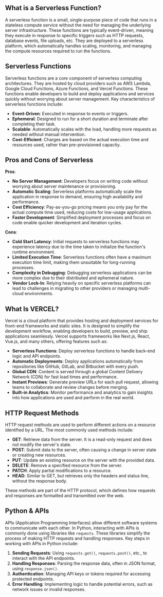 

## What is a Serverless Function?
A serverless function is a small, single-purpose piece of code that runs in a stateless compute service without the need for managing the underlying server infrastructure. These functions are typically event-driven, meaning they execute in response to specific triggers such as HTTP requests, database events, file uploads, etc. They are deployed to a serverless platform, which automatically handles scaling, monitoring, and managing the compute resources required to run the functions.

## Serverless Functions
Serverless functions are a core component of serverless computing architectures. They are hosted by cloud providers such as AWS Lambda, Google Cloud Functions, Azure Functions, and Vercel Functions. These functions enable developers to build and deploy applications and services quickly without worrying about server management. Key characteristics of serverless functions include:
- **Event-Driven**: Executed in response to events or triggers.
- **Ephemeral**: Designed to run for a short duration and terminate after completing their task.
- **Scalable**: Automatically scales with the load, handling more requests as needed without manual intervention.
- **Cost-Efficient**: Charges are based on the actual execution time and resources used, rather than pre-provisioned capacity.

## Pros and Cons of Serverless
**Pros**:
- **No Server Management**: Developers focus on writing code without worrying about server maintenance or provisioning.
- **Automatic Scaling**: Serverless platforms automatically scale the application in response to demand, ensuring high availability and performance.
- **Cost Efficiency**: Pay-as-you-go pricing means you only pay for the actual compute time used, reducing costs for low-usage applications.
- **Faster Development**: Simplified deployment processes and focus on code enable quicker development and iteration cycles.

**Cons**:
- **Cold Start Latency**: Initial requests to serverless functions may experience latency due to the time taken to initialize the function's runtime environment.
- **Limited Execution Time**: Serverless functions often have a maximum execution time limit, making them unsuitable for long-running processes.
- **Complexity in Debugging**: Debugging serverless applications can be more complex due to their distributed and ephemeral nature.
- **Vendor Lock-In**: Relying heavily on specific serverless platforms can lead to challenges in migrating to other providers or managing multi-cloud environments.

## What Is VERCEL?
Vercel is a cloud platform that provides hosting and deployment services for front-end frameworks and static sites. It is designed to simplify the development workflow, enabling developers to build, preview, and ship applications seamlessly. Vercel supports frameworks like Next.js, React, Vue.js, and many others, offering features such as:
- **Serverless Functions**: Deploy serverless functions to handle back-end logic and API endpoints.
- **Automatic Deployments**: Deploy applications automatically from repositories like GitHub, GitLab, and Bitbucket with every push.
- **Global CDN**: Content is served through a global Content Delivery Network (CDN) for fast load times and performance.
- **Instant Previews**: Generate preview URLs for each pull request, allowing teams to collaborate and review changes before merging.
- **Built-in Analytics**: Monitor performance and analytics to gain insights into how applications are used and perform in the real world.

## HTTP Request Methods
HTTP request methods are used to perform different actions on a resource identified by a URL. The most commonly used methods include:

- **GET**: Retrieve data from the server. It is a read-only request and does not modify the server's state.
- **POST**: Submit data to the server, often causing a change in server state or creating new resources.
- **PUT**: Update an existing resource on the server with the provided data.
- **DELETE**: Remove a specified resource from the server.
- **PATCH**: Apply partial modifications to a resource.
- **HEAD**: Similar to GET, but retrieves only the headers and status line, without the response body.

These methods are part of the HTTP protocol, which defines how requests and responses are formatted and transmitted over the web.

## Python & APIs
APIs (Application Programming Interfaces) allow different software systems to communicate with each other. In Python, interacting with APIs is commonly done using libraries like `requests`. These libraries simplify the process of making HTTP requests and handling responses. Key steps in working with APIs in Python include:

1. **Sending Requests**: Using `requests.get()`, `requests.post()`, etc., to interact with the API endpoints.
2. **Handling Responses**: Parsing the response data, often in JSON format, using `response.json()`.
3. **Authentication**: Managing API keys or tokens required for accessing protected endpoints.
4. **Error Handling**: Implementing logic to handle potential errors, such as network issues or invalid responses.
















